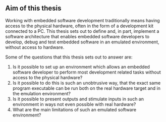 Aim of this thesis
------------------
Working with embedded software development traditionally means having access to the physical hardware, often in the form of a development kit connected to a PC. This thesis sets out to define and, in part, implement a software architecture that enables embedded software developers to develop, debug and test embedded software in an emulated environment, without access to hardware.

Some of the questions that this thesis sets out to answer are:

1. Is it possible to set up an environment which allows an embedded software developer to perform most development related tasks without access to the physical hardware?
2. Is it possible to do this is such an unobtrusive way, that the exact same program executable can be run both on the real hardware target and in the emulation environment?
3. Is it possible to present outputs and stimulate inputs in such an environment in ways not even possible with real hardware?
4. What are the main limitations of such an emulated software environment?
